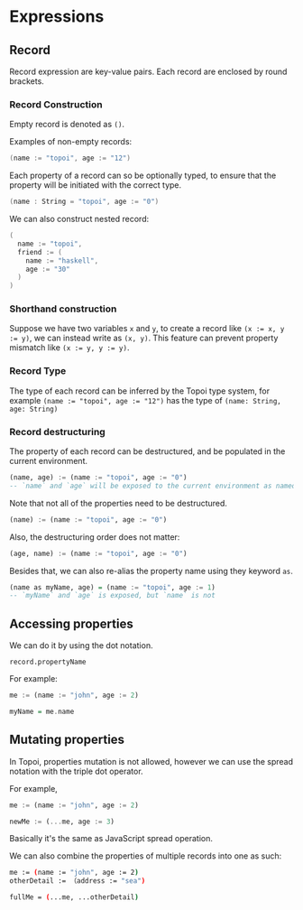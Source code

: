 # Expressions

## Record 
Record expression are key-value pairs.
Each record are enclosed by round brackets.

### Record Construction
Empty record is denoted as `()`.

Examples of non-empty records:

```go
(name := "topoi", age := "12")
```

Each property of a record can so be optionally typed, to ensure that the property will be initiated with the correct type.

```go
(name : String = "topoi", age := "0")
```

We can also construct nested record:
```go
(
  name := "topoi", 
  friend := (
    name := "haskell", 
    age := "30"
  )
)
```

### Shorthand construction
Suppose we have two variables `x` and `y`, to create a record like `(x := x, y := y)`, we can instead write as `(x, y)`. This feature can prevent property mismatch like `(x := y, y := y)`.

### Record Type

The type of each record can be inferred by the Topoi type system, for example  `(name := "topoi", age := "12")`
has the type of `(name: String, age: String)`

### Record destructuring
The property of each record can be destructured, and be populated in the current environment.

```hs
(name, age) := (name := "topoi", age := "0")
-- `name` and `age` will be exposed to the current environment as named variables
```
Note that not all of the properties need to be destructured.
```hs
(name) := (name := "topoi", age := "0")
```
Also, the destructuring order does not matter:
```hs
(age, name) := (name := "topoi", age := "0")
```

Besides that, we can also re-alias the property name using they keyword `as`.

```hs
(name as myName, age) = (name := "topoi", age := 1)
-- `myName` and `age` is exposed, but `name` is not
```

## Accessing properties
We can do it by using the dot notation.

```
record.propertyName
```

For example:
```hs
me := (name := "john", age := 2)

myName = me.name
```

## Mutating properties
In Topoi, properties mutation is not allowed, however we can use the spread notation with the triple dot operator.

For example,
```hs
me := (name := "john", age := 2)

newMe := (...me, age := 3)
```
Basically it's the same as JavaScript spread operation.

We can also combine the properties of multiple records into one as such:
```sh
me := (name := "john", age := 2)
otherDetail := （address := "sea")

fullMe = (...me, ...otherDetail)
```

